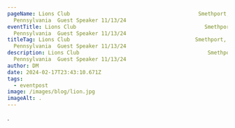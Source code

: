 ```yaml
---
pageName: Lions Club                                         Smethport,
  Pennsylvania  Guest Speaker 11/13/24
eventTitle: Lions Club                                         Smethport,
  Pennsylvania  Guest Speaker 11/13/24
titleTag: Lions Club                                        Smethport,
  Pennsylvania  Guest Speaker 11/13/24
description: Lions Club                                         Smethport,
  Pennsylvania  Guest Speaker 11/13/24
author: DM
date: 2024-02-17T23:43:10.671Z
tags:
  - eventpost
image: /images/blog/lion.jpg
imageAlt: .
---
```

.